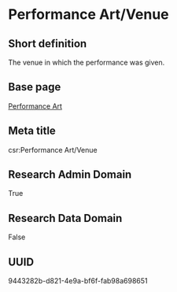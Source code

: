 # Performance Art/Venue
## Short definition
The venue in which the performance was given.
## Base page
[Performance Art](https://github.com/EuroCRIS/CASRAI-Dictionairies/blob/main/Objects/Performance%20Art.md)
## Meta title
csr:Performance Art/Venue
## Research Admin Domain
True
## Research Data Domain
False
## UUID
9443282b-d821-4e9a-bf6f-fab98a698651
